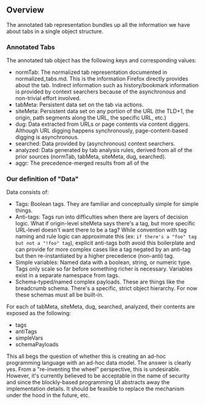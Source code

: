 ## Overview ##

The annotated tab representation bundles up all the information we have about
tabs in a single object structure.

### Annotated Tabs ###

The annotated tab object has the following keys and corresponding values:
* normTab: The normalized tab representation documented in normalized_tabs.md.
  This is the information Firefox directly provides about the tab.  Indirect
  information such as history/bookmark information is provided by context
  searchers because of the asynchronous and non-trivial effort involved.
* tabMeta: Persistent data set on the tab via actions.
* siteMeta: Persistent data set on any portion of the URL (the TLD+1, the
  origin, path segments along the URL, the specific URL, etc.)
* dug: Data extracted from URLs or page contents via content diggers.  Although
  URL digging happens synchronously, page-content-based digging is asynchronous.
* searched: Data provided by (asynchronous) context searchers.
* analyzed: Data generated by tab analysis rules, derived from all of the prior
  sources (normTab, tabMeta, siteMeta, dug, searched).
* aggr: The precedence-merged results from all of the

### Our definition of "Data" ###

Data consists of:
* Tags: Boolean tags.  They are familiar and conceptually simple for simple
  things.
* Anti-tags: Tags run into difficulties when there are layers of decision logic.
  What if origin-level siteMeta says there's a tag, but more specific URL-level
  doesn't want there to be a tag?  While convention with tag naming and rule
  logic can approximate this (ex: `if there's a "foo" tag but not a "!foo"
  tag`), explicit anti-tags both avoid this boilerplate and can provide for
  more complex cases like a tag negated by an anti-tag but then re-instantiated
  by a higher precedence (non-anti) tag.
* Simple variables: Named data with a boolean, string, or numeric type.  Tags
  only scale so far before something richer is necessary.  Variables exist in a
  separate namespace from tags.
* Schema-typed/named complex payloads.  These are things like the breadcrumb
  schema.  There's a specific, strict object hierarchy.  For now these schemas
  must all be built-in.

For each of tabMeta, siteMeta, dug, searched, analyzed, their contents are
exposed as the following:
  * tags
  * antiTags
  * simpleVars
  * schemaPayloads

This all begs the question of whether this is creating an ad-hoc programming
language with an ad-hoc data model.  The answer is clearly yes.  From a
"re-inventing the wheel" perspective, this is undesirable.  However, it's
currently believed to be acceptable in the name of security and since the
blockly-based programming UI abstracts away the implementation details.  It
should be feasible to replace the mechanism under the hood in the future, etc.
